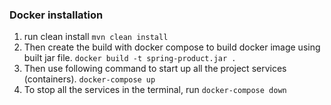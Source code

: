 ### Docker installation
1. run clean install
`mvn clean install`
2. Then create the build with docker compose to build docker image using built jar file.
`docker build -t spring-product.jar .`
3. Then use following command to start up all the project services (containers).
`docker-compose up`
4. To stop all the services in the terminal, run
`docker-compose down`